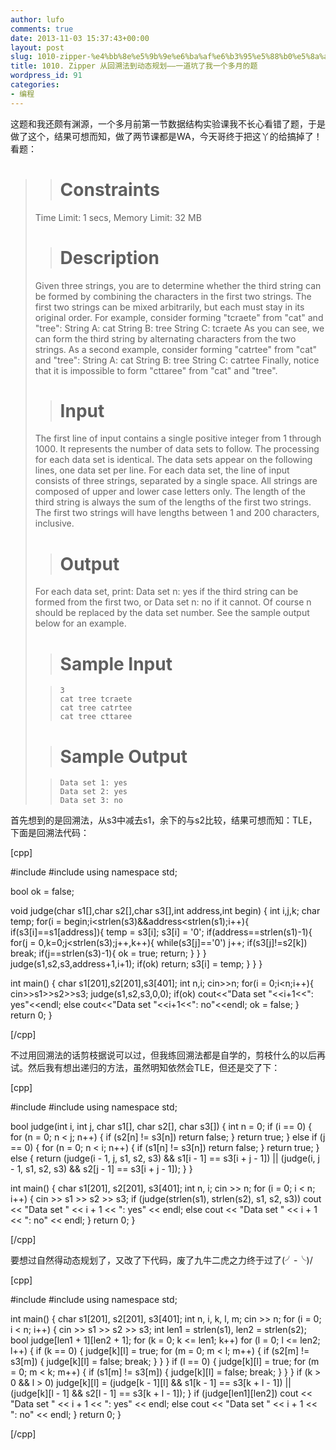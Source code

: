 ```yaml
---
author: lufo
comments: true
date: 2013-11-03 15:37:43+00:00
layout: post
slug: 1010-zipper-%e4%bb%8e%e5%9b%9e%e6%ba%af%e6%b3%95%e5%88%b0%e5%8a%a8%e6%80%81%e8%a7%84%e5%88%92-%e4%b8%80%e9%81%93%e5%9d%91%e4%ba%86%e6%88%91%e4%b8%80%e4%b8%aa%e5%a4%9a%e6%9c%88
title: 1010. Zipper 从回溯法到动态规划——一道坑了我一个多月的题
wordpress_id: 91
categories:
- 编程
---
```


这题和我还颇有渊源，一个多月前第一节数据结构实验课我不长心看错了题，于是做了这个，结果可想而知，做了两节课都是WA，今天哥终于把这丫的给搞掉了！看题：


<blockquote>

> 
> # Constraints
> 
> 
Time Limit: 1 secs, Memory Limit: 32 MB

> 
> # Description
> 
> 
Given three strings, you are to determine whether the third string can be formed by combining the characters in the first two strings. The first two strings can be mixed arbitrarily, but each must stay in its original order. For example, consider forming "tcraete" from "cat" and "tree": String A: cat String B: tree String C: tcraete As you can see, we can form the third string by alternating characters from the two strings. As a second example, consider forming "catrtee" from "cat" and "tree": String A: cat String B: tree String C: catrtee Finally, notice that it is impossible to form "cttaree" from "cat" and "tree".

> 
> # Input
> 
> 
The first line of input contains a single positive integer from 1 through 1000. It represents the number of data sets to follow. The processing for each data set is identical. The data sets appear on the following lines, one data set per line. For each data set, the line of input consists of three strings, separated by a single space. All strings are composed of upper and lower case letters only. The length of the third string is always the sum of the lengths of the first two strings. The first two strings will have lengths between 1 and 200 characters, inclusive.

> 
> # Output
> 
> 
For each data set, print: Data set n: yes if the third string can be formed from the first two, or Data set n: no if it cannot. Of course n should be replaced by the data set number. See the sample output below for an example.

> 
> # Sample Input
> 
> 

>     
>     3
>     cat tree tcraete
>     cat tree catrtee
>     cat tree cttaree
> 
> 

> 
> # Sample Output
> 
> 

>     
>     Data set 1: yes
>     Data set 2: yes
>     Data set 3: no
> 
> 
</blockquote>


首先想到的是回溯法，从s3中减去s1，余下的与s2比较，结果可想而知：TLE，下面是回溯法代码：

[cpp]

#include <iostream>
#include <cstring>
using namespace std;

bool ok = false;

void judge(char s1[],char s2[],char s3[],int address,int begin) {
 int i,j,k;
 char temp;
 for(i = begin;i<strlen(s3)&&address<strlen(s1);i++){
 if(s3[i]==s1[address]){
 temp = s3[i];
 s3[i] = '0';
 if(address==strlen(s1)-1){
 for(j = 0,k=0;j<strlen(s3);j++,k++){
 while(s3[j]=='0')
 j++;
 if(s3[j]!=s2[k])
 break;
 if(j==strlen(s3)-1){
 ok = true;
 return;
 }
 }
 }
 judge(s1,s2,s3,address+1,i+1);
 if(ok)
 return;
 s3[i] = temp;
 }
}
}

int main() {
 char s1[201],s2[201],s3[401];
 int n,i;
 cin>>n;
 for(i = 0;i<n;i++){
 cin>>s1>>s2>>s3;
 judge(s1,s2,s3,0,0);
 if(ok)
 cout<<"Data set "<<i+1<<": yes"<<endl;
 else
 cout<<"Data set "<<i+1<<": no"<<endl;
 ok = false;
 }
 return 0;
}

[/cpp]

不过用回溯法的话剪枝据说可以过，但我练回溯法都是自学的，剪枝什么的以后再试。然后我有想出递归的方法，虽然明知依然会TLE，但还是交了下：

[cpp]

#include <iostream>
#include <cstring>
using namespace std;

bool judge(int i, int j, char s1[], char s2[], char s3[]) {
 int n = 0;
 if (i == 0) {
 for (n = 0; n < j; n++) {
 if (s2[n] != s3[n])
 return false;
 }
 return true;
 } else if (j == 0) {
 for (n = 0; n < i; n++) {
 if (s1[n] != s3[n])
 return false;
 }
 return true;
 } else {
 return (judge(i - 1, j, s1, s2, s3) && s1[i - 1] == s3[i + j - 1])
 || (judge(i, j - 1, s1, s2, s3) && s2[j - 1] == s3[i + j - 1]);
 }
}

int main() {
 char s1[201], s2[201], s3[401];
 int n, i;
 cin >> n;
 for (i = 0; i < n; i++) {
 cin >> s1 >> s2 >> s3;
 if (judge(strlen(s1), strlen(s2), s1, s2, s3))
 cout << "Data set " << i + 1 << ": yes" << endl;
 else
 cout << "Data set " << i + 1 << ": no" << endl;
 }
 return 0;
}

[/cpp]

要想过自然得动态规划了，又改了下代码，废了九牛二虎之力终于过了\(╯-╰)/

[cpp]

#include <iostream>
#include <cstring>
using namespace std;

int main() {
 char s1[201], s2[201], s3[401];
 int n, i, k, l, m;
 cin >> n;
 for (i = 0; i < n; i++) {
 cin >> s1 >> s2 >> s3;
 int len1 = strlen(s1), len2 = strlen(s2);
 bool judge[len1 + 1][len2 + 1];
 for (k = 0; k <= len1; k++)
 for (l = 0; l <= len2; l++) {
 if (k == 0) {
 judge[k][l] = true;
 for (m = 0; m < l; m++) {
 if (s2[m] != s3[m]) {
 judge[k][l] = false;
 break;
 }
 }
 }
 if (l == 0) {
 judge[k][l] = true;
 for (m = 0; m < k; m++) {
 if (s1[m] != s3[m]) {
 judge[k][l] = false;
 break;
 }
 }
 }
 if (k > 0 && l > 0)
 judge[k][l] =
 (judge[k - 1][l] && s1[k - 1] == s3[k + l - 1])
 || (judge[k][l - 1]
 && s2[l - 1] == s3[k + l - 1]);
 }
 if (judge[len1][len2])
 cout << "Data set " << i + 1 << ": yes" << endl;
 else
 cout << "Data set " << i + 1 << ": no" << endl;
 }
 return 0;
}

[/cpp]
